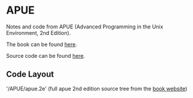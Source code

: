 # APUENotes and code from APUE (Advanced Programming in the Unix Environment, 2nd Edition).The book can be found [here](https://www.amazon.com/Programming-Environment-Addison-Wesley-Professional-Computing/dp/0321525949).Source code can be found [here](http://www.apuebook.com/code2e.html).## Code Layout'/APUE/apue.2e' (full apue 2nd edition source tree from the [book website](http://www.apuebook.com/code2e.html))